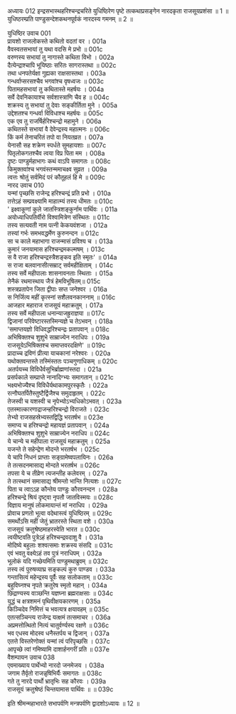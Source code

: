 अध्यायः 012
इन्द्रसभास्थहरिश्चन्द्रचरिते युधिष्ठिरेण पृष्टे तत्कथाप्रसङ्गेन नारदकृता राजसूयप्रशंसा ॥ 1 ॥ युधिष्ठरम्प्रति पाण्डुसन्देशकथनपूर्वकं नारदस्य गमनम् ॥ 2 ॥
	
युधिष्ठिर उवाच 	001  
प्रायशो राजलोकस्ते कथितो वदतां वर ।	001a  
वैवस्वतसभायां तु यथा वदसि मे प्रभो ॥	001c  
वरुणस्य सभायां तु नागास्ते कथिता विभो ।	002a  
दैत्येन्द्राश्चापि भूयिष्ठाः सरितः सागरास्तथा ॥	002c  
तथा धनपतेर्यक्षा गुह्यका राक्षसास्तथा ।	003a  
गन्धर्वाप्सरसश्चैव भगवांश्च वृषध्वजः ॥	003c  
पितामहसभायां तु कथितास्ते महर्षयः ।	004a  
सर्वे देवनिकायाश्च सर्वशास्त्राणि चैव ह ॥	004c  
शक्रस्य तु सभायां तु देवाः सङ्कीर्तिता मुने ।	005a  
उद्देशतश्च गन्धर्वा विविधाश्च महर्षयः ॥	005c  
एक एव तु राजर्षिर्हरिश्चन्द्रो महामुने ।	006a  
कथितस्ते सभायां वै देवेन्द्रस्य महात्मनः ॥	006c  
किं कर्म तेनाचरितं तपो वा नियतव्रत ।	007a  
येनासौ सह शक्रेण स्पर्धते सुमहायशाः ॥	007c  
पितृलोकगतश्चैव त्वया विप्र पिता मम ।	008a  
दृष्टः पाण्डुर्महाभागः कथं वाऽपि समागतः ॥	008c  
किमुक्तवांश्च भगवंस्तन्ममाचक्ष्व सुव्रत ।	009a  
त्वत्तः श्रोतुं सर्वमिदं परं कौतूहलं हि मे ॥	009c  
नारद उवाच 	010  
यन्मां पृच्छसि राजेन्द्र हरिश्चन्द्रं प्रति प्रभो ।	010a  
तत्तेऽहं सम्प्रवक्ष्यामि माहात्म्यं तस्य धीमतः ॥	010c  
\' इक्ष्वाकूणां कुले जातस्त्रिशङ्कुर्नाम पार्थिवः ।	011a  
अयोध्याधिपतिर्वीरो विश्वामित्रेण संस्थितः ॥	011c  
तस्य सत्यवती नाम पत्नी केकयवंशजा ।	012a  
तस्यां गर्भः समभवद्धर्मेण कुरुनन्दन ॥	012c  
सा च काले महाभागा राजन्मासं प्रविश्य च ।	013a  
कुमारं जनयामास हरिश्चन्द्रमकल्मषम् ।	013c  
स वै राजा हरिश्चन्द्रस्त्रैशङ्कव इति स्मृतः\' ॥	014a  
स राजा बलवानासीत्सम्राट् सर्वमहीक्षिताम् ।	014c  
तस्य सर्वे महीपालाः शासनावनताः स्थिताः  ।	015a  
तेनैकं रथमास्थाय जैत्रं हेमविभूषितम्॥	015c  
शस्त्रप्रतापेन जिता द्वीपाः सप्त जनेश्वर ।	016a  
स निर्जित्य महीं कृत्स्नां सशैलवनकाननाम् ॥	016c  
आजहार महाराज राजसूयं महाक्रतुम् ।	017a  
तस्य सर्वे महीपाला धनान्याजह्रुराज्ञया ॥	017c  
द्विजानां परिवेष्टारस्तस्मिन्यज्ञे च तेऽभवन् ।	018a  
\'समाप्तयज्ञो विधिवद्धरिश्चन्द्रः प्रतापवान् ॥	018c  
अभिषिक्तश्च शुशुभे साम्राज्येन नराधिपः ।	019a  
राजसूयेऽभिषिक्तश्च समाप्तवरदक्षिणे\' ॥	019c  
प्रादाच्च द्रविणं प्रीत्या याचकानां नरेश्वरः ।	020a  
यथोक्तवन्तस्ते तस्मिंस्ततः पञ्चगुणाधिकम् ॥	020c  
अतर्पयच्च विविधैर्वसुभिर्ब्राह्मणांस्तदा ।	021a  
प्रसर्पकाले सम्प्राप्ते नानादिग्भ्यः समागतान् ॥	021c  
भक्ष्यभोज्यैश्च विविधैर्यथाकामपुरस्कृतैः ।	022a  
रत्नौघतर्पितैस्तुष्टैर्द्विजैश्च समुदाहृतम् ।	022c  
तेजस्वी च यशस्वी च नृपेभ्योऽभ्यधिकोऽभवत् ।	023a  
एतस्मात्कारणाद्राजन्हरिश्चन्द्रो विराजते ।	023c  
तेभ्यो राजसहस्रेभ्यस्तद्विद्धि भरतर्षभ ॥	023e  
समाप्य च हरिश्चन्द्रो महायज्ञं प्रतापवान् ।	024a  
अभिषिक्तश्च शुशुभे साम्राज्येन नराधिप ॥	024c  
ये चान्ये च महीपाला राजसूयं महाक्रतुम् ।	025a  
यजन्ते ते सहेन्द्रेण मोदन्ते भरतर्षभ ।	025c  
ये चापि निधनं प्राप्ताः सङ्ग्रामेष्वपलायिनः ।	026a  
ते तत्सदनमासाद्य मोन्दते भरतर्षभ ॥	026c  
तपसा ये च तीव्रेण त्यजन्तीह कलेवरम् ।	027a  
ते तत्स्थानं समासाद्य श्रीमन्तो भान्ति नित्यशः ॥	027c  
पिता च त्वाऽऽह कौन्तेय पाण्डुः कौरवनन्दन ।	028a  
हरिश्चन्द्रे श्रियं दृष्ट्वा नृपतौ जातविस्मयः ॥	028c  
विज्ञाय मानुषं लोकमायान्तं मां नराधिप ।	029a  
प्रोवाच प्रणतो भूत्वा वदेथास्त्वं युधिष्ठिरम् ॥	029c  
समर्थोऽसि महीं जेतुं भ्रातरस्ते स्थिता वशे ।	030a  
राजसूयं क्रतुश्रेष्ठमाहरस्वेति भारत ॥	030c  
त्वयीष्टवति पुत्रेऽहं हरिश्चन्द्रवदाशु वै ।	031a  
मोदिष्ये बहुलाः शश्वत्समाः शक्रस्य संसदि ॥	031c  
एवं भवतु वक्ष्येऽहं तव पुत्रं नराधिपम् ।	032a  
भूलोकं यदि गच्छेयमिति पाण्डुमथाब्रुवम् ॥	032c  
तस्य त्वं पुरुषव्याघ्र सङ्कल्पं कुरु पाण्डव ।	033a  
गन्तासित्वं महेन्द्रस्य पूर्वैः सह सलोकताम् ॥	033c  
बहुविघ्नश्च नृपते क्रतुरेष स्मृतो महान् ।	034a  
छिद्राण्यस्य वाञ्छन्ति यज्ञघ्ना ब्रह्मराक्षसाः ॥	034c  
युद्धं च क्षत्रशमनं पृथिवीक्षयकारणम् ।	035a  
किञ्चिदेव निमित्तं च भवत्यत्र क्षयावहम् ॥	035c  
एतत्सञ्चिन्त्य राजेन्द्र यत्क्षमं तत्समाचर ।	036a  
अप्रमत्तोत्थितो नित्यं चातुर्वर्ण्यस्य रक्षणे ॥	036c  
भव एधस्व मोदस्व धनैस्तर्पय च द्विजान् ।	037a  
एतत्ते विस्तरेणोक्तं यन्मां त्वं परिपृच्छसि ।	037c  
आपृच्छे त्वां गमिष्यामि दाशार्हनगरीं प्रति ॥	037e  
वैशम्पायन उवाच 	038  
एवमाख्याय पार्थेभ्यो नारदो जनमेजय ।	038a  
जगाम तैर्वृतो राजन्नृषिभिर्यैः समागतः ॥	038c  
गते तु नारदे पार्थो भ्रातृभिः सह कौरवः ।	039a  
राजसूयं क्रतुश्रेष्ठं चिन्तयामास पार्थिवः ॥ ॥	039c  

इति श्रीमन्महाभारते सभापर्वणि मन्त्रपर्वणि द्वादशोऽध्यायः ॥ 12 ॥
